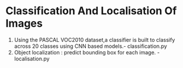 # Classification And Localisation Of Images
1) Using the PASCAL VOC2010 dataset,a classifier is built to classify across 20 classes using CNN based models.- classification.py 
2) Object localization : predict bounding box for each image. - localisation.py
